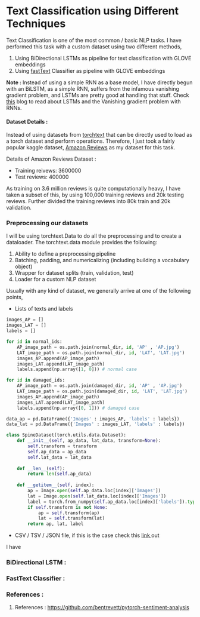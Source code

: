 # Text Classification using Different Techniques

Text Classification is one of the most common / basic NLP tasks. I have performed this task with a custom dataset using two different methods, <ol>
<li>Using BiDirectional LSTMs as pipeline for text classification with GLOVE embeddings</li>
<li>Using <a href = "https://arxiv.org/abs/1607.01759">fastText</a> Classifier as pipeline with GLOVE embeddings </li> 
</ol>

<B>Note : </B> Instead of using a simple RNN as a base model, I have directly begun with an BiLSTM, as a simple RNN, suffers from the infamous vanishing gradient problem, and LSTMs are pretty good at handling that stuff. Check <a href = "https://colah.github.io/posts/2015-08-Understanding-LSTMs/">this</a> blog to read about LSTMs and the Vanishing gradient problem with RNNs.

#### Dataset Details :
<p>Instead of using datasets from <a href = "https://pytorch.org/text/datasets.html">torchtext</a> that can be directly used to load as a torch dataset and perform operations. Therefore, I just took a fairly popular kaggle dataset, <a href="https://www.kaggle.com/bittlingmayer/amazonreviews">Amazon Reviews</a> as my dataset for this task.</p>

Details of Amazon Reviews Dataset : <br>
<ul><li>Training reivews: 3600000 </li>
<li>Test reviews: 400000 <br></ul>

<p> As training on 3.6 million reviews is quite computationally heavy, I have taken a subset of this, by using 100,000 training reviews and 20k testing reviews. Further divided the training reviews into 80k train and 20k validation.</p>

### Preprocessing our datasets
I will be using torchtext.Data to do all the preprocessing and to create a dataloader. The torchtext.data module provides the following:
<ol>
<li>Ability to define a preprocessing pipeline</li>
<li>Batching, padding, and numericalizing (including building a vocabulary object)</li>
<li>Wrapper for dataset splits (train, validation, test)</li>
<li>Loader for a custom NLP dataset</li>
</ol>

Usually with any kind of dataset, we generally arrive at one of the following points,
<ul><li>Lists of texts and labels</li></ul>

```python
images_AP = []
images_LAT = []
labels = []

for id in normal_ids:
    AP_image_path = os.path.join(normal_dir, id, 'AP' , 'AP.jpg')
    LAT_image_path = os.path.join(normal_dir, id, 'LAT', 'LAT.jpg')
    images_AP.append(AP_image_path)
    images_LAT.append(LAT_image_path)
    labels.append(np.array([1, 0])) # normal case

for id in damaged_ids:
    AP_image_path = os.path.join(damaged_dir, id, 'AP' , 'AP.jpg')
    LAT_image_path = os.path.join(damaged_dir, id, 'LAT', 'LAT.jpg')
    images_AP.append(AP_image_path)
    images_LAT.append(LAT_image_path)
    labels.append(np.array([0, 1])) # damaged case

data_ap = pd.DataFrame({'Images' : images_AP, 'labels' : labels})
data_lat = pd.DataFrame({'Images' : images_LAT, 'labels' : labels})

class SpineDataset(torch.utils.data.Dataset):
    def __init__(self, ap_data, lat_data, transform=None):
        self.transform = transform
        self.ap_data = ap_data
        self.lat_data = lat_data
        
    def __len__(self):
        return len(self.ap_data)
    
    def __getitem__(self, index):
        ap = Image.open(self.ap_data.loc[index]['Images'])
        lat = Image.open(self.lat_data.loc[index]['Images'])
        label = torch.from_numpy(self.ap_data.loc[index]['labels']).type(torch.LongTensor)
        if self.transform is not None:
            ap = self.transform(ap)
            lat = self.transform(lat)
        return ap, lat, label
```
 
<ul><li>CSV / TSV / JSON file, if this is the case check this <a href = "https://github.com/bentrevett/pytorch-sentimentanalysis/blob/master/A%20-%20Using%20TorchText%20with%20Your%20Own%20Datasets.ipynb" > link </a> out</li></ul>

I have 


### BiDirectional LSTM :

### FastText Classifier :


### References :

1. References : https://github.com/bentrevett/pytorch-sentiment-analysis




